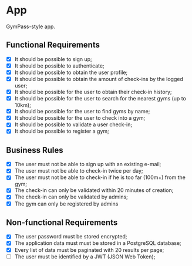 # App

GymPass-style app.

## Functional Requirements

- [x] It should be possible to sign up;
- [x] It should be possible to authenticate;
- [x] It should be possible to obtain the user profile;
- [x] It should be possible to obtain the amount of check-ins by the logged user;
- [x] It should be possible for the user to obtain their check-in history;
- [x] It should be possible for the user to search for the nearest gyms (up to 10km);
- [x] It should be possible for the user to find gyms by name;
- [x] It should be possible for the user to check into a gym;
- [x] It should be possible to validate a user check-in;
- [x] It should be possible to register a gym;

## Business Rules

- [x] The user must not be able to sign up with an existing e-mail;
- [x] The user must not be able to check-in twice per day;
- [x] The user must not be able to check-in if he is too far (100m+) from the gym;
- [x] The check-in can only be validated within 20 minutes of creation;
- [x] The check-in can only be validated by admins;
- [x] The gym can only be registered by admins

## Non-functional Requirements

- [x] The user password must be stored encrypted;
- [x] The application data must must be stored in a PostgreSQL database;
- [x] Every list of data must be paginated with 20 results per page;
- [ ] The user must be identified by a JWT (JSON Web Token);
